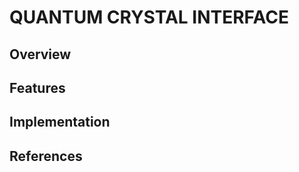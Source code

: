<!--
BLOOM Pattern:
{
  "metadata": {
    "timestamp": "2025-05-28 19:17:29",
    "author": "isdood",
    "pattern_version": "1.0.0",
    "color": "#8abaa4"
  }
}
-->

# QUANTUM CRYSTAL INTERFACE

## Overview

## Features

## Implementation

## References
